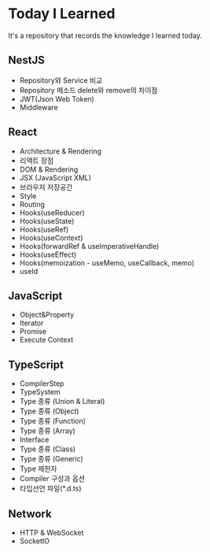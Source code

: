 # Today I Learned

It's a repository that records the knowledge I learned today.

## NestJS

-   Repository와 Service 비교
-   Repository 메소드 delete와 remove의 차이점
-   JWT(Json Web Token)
-   Middleware

## React

-   Architecture & Rendering
-   리액트 장점
-   DOM & Rendering
-   JSX (JavaScript XML)
-   브라우저 저장공간
-   Style
-   Routing
-   Hooks(useReducer)
-   Hooks(useState)
-   Hooks(useRef)
-   Hooks(useContext)
-   Hooks(forwardRef & useImperativeHandle)
-   Hooks(useEffect)
-   Hooks(memoization - useMemo, useCallback, memo)
-   useId

## JavaScript

-   Object&Property
-   Iterator
-   Promise
-   Execute Context

## TypeScript

-   CompilerStep
-   TypeSystem
-   Type 종류 (Union & Literal)
-   Type 종류 (Object)
-   Type 종류 (Function)
-   Type 종류 (Array)
-   Interface
-   Type 종류 (Class)
-   Type 종류 (Generic)
-   Type 제한자
-   Compiler 구성과 옵션
-   타입선언 파일(\*.d.ts)

## Network

-   HTTP & WebSocket
-   SocketIO
